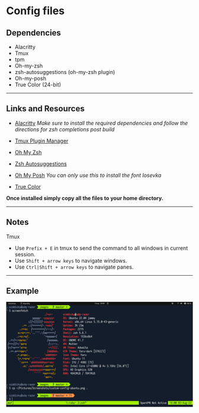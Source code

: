 # Config files

## Dependencies
- Alacritty
- Tmux
- tpm
- Oh-my-zsh
- zsh-autosuggestions (oh-my-zsh plugin)
- Oh-my-posh
- True Color (24-bit)

---

## Links and Resources
- [Alacritty](https://github.com/alacritty/alacritty/blob/master/INSTALL.md)
*Make sure to install the required dependencies and follow the directions for zsh completions post build*

- [Tmux Plugin Manager](https://github.com/tmux-plugins/tpm)

- [Oh My Zsh](https://ohmyz.sh)

- [Zsh Autosuggestions](https://github.com/zsh-users/zsh-autosuggestions/blob/master/INSTALL.md)

- [Oh My Posh](https://ohmyposh.dev/docs/installation/linux)
*You can only use this to install the font Iosevka*

- [True Color](https://gist.github.com/andersevenrud/015e61af2fd264371032763d4ed965b6)

**Once installed simply copy all the files to your home directory.**

---

## Notes
Tmux
- Use `Prefix + E` in tmux to send the command to all windows in current session.
- Use `Shift + arrow keys` to navigate windows.
- Use `Ctrl|Shift + arrow keys` to navigate panes.

---

## Example

![Alt text](images/custom-config-ubuntu.png?raw=true "Ubuntu")
